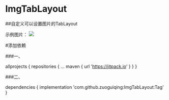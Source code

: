 # ImgTabLayout

##自定义可以设置图片的TabLayout

示例图片：
![](https://github.com/zuoguiqing/ImgTabLayout/blob/master/155325956.jpg)


#添加依赖

###一、

allprojects {
		repositories {
			...
			maven { url 'https://jitpack.io' }
		}
	}
  
  
###二、

dependencies {
	        implementation 'com.github.zuoguiqing:ImgTabLayout:Tag'
	}
